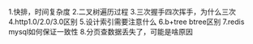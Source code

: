 1.快排，时间复杂度
2.二叉树遍历过程
3.三次握手四次挥手，为什么三次
4.http1.0/2.0/3.0区别
5.设计索引需要注意什么
6.b+tree btree区别
7.redis mysql如何保证一致性
8.分页查数据丢失了，可能是啥原因
